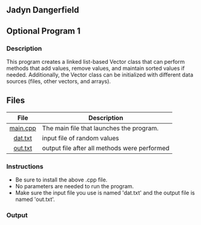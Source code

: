 ## Jadyn Dangerfield
## Optional Program 1

### Description
This program creates a linked list-based Vector class that can perform methods that add values, remove values, and maintain sorted values if needed. Additionally, the Vector class can be initialized with different data sources (files, other vectors, and arrays).

## Files

|   File  | Description                          |
| :---: | -------------------------------------- |
|  [main.cpp](main.cpp)  | The main file that launches the program. |
|  [dat.txt](dat.txt)  | input file of random values |
|  [out.txt](out.txt)  | output file after all methods were performed |

### Instructions
- Be sure to install the above .cpp file.
- No parameters are needed to run the program.
- Make sure the input file you use is named 'dat.txt' and the output file is named 'out.txt'.

### Output
